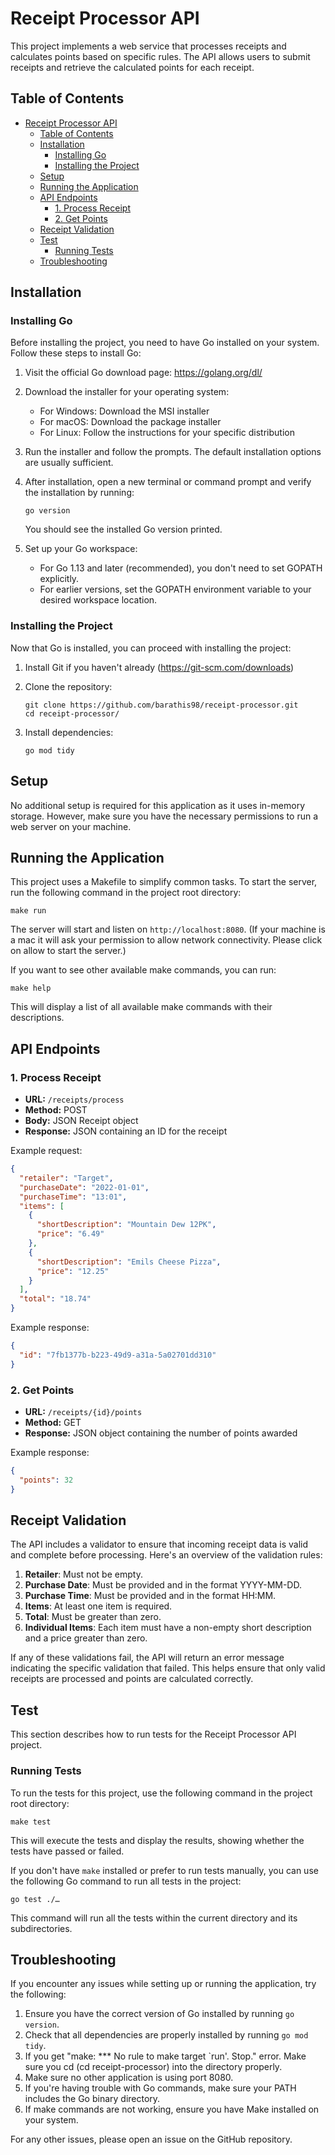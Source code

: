 # Receipt Processor API

This project implements a web service that processes receipts and calculates points based on specific rules. The API allows users to submit receipts and retrieve the calculated points for each receipt.

## Table of Contents

- [Receipt Processor API](#receipt-processor-api)
  - [Table of Contents](#table-of-contents)
  - [Installation](#installation)
    - [Installing Go](#installing-go)
    - [Installing the Project](#installing-the-project)
  - [Setup](#setup)
  - [Running the Application](#running-the-application)
  - [API Endpoints](#api-endpoints)
    - [1. Process Receipt](#1-process-receipt)
    - [2. Get Points](#2-get-points)
  - [Receipt Validation](#receipt-validation)
  - [Test](#test)
    - [Running Tests](#running-tests)
  - [Troubleshooting](#troubleshooting)

## Installation

### Installing Go

Before installing the project, you need to have Go installed on your system. Follow these steps to install Go:

1. Visit the official Go download page: https://golang.org/dl/

2. Download the installer for your operating system:
   - For Windows: Download the MSI installer
   - For macOS: Download the package installer
   - For Linux: Follow the instructions for your specific distribution

3. Run the installer and follow the prompts. The default installation options are usually sufficient.

4. After installation, open a new terminal or command prompt and verify the installation by running:
   ```
   go version
   ```
   You should see the installed Go version printed.

5. Set up your Go workspace:
   - For Go 1.13 and later (recommended), you don't need to set GOPATH explicitly.
   - For earlier versions, set the GOPATH environment variable to your desired workspace location.

### Installing the Project

Now that Go is installed, you can proceed with installing the project:

1. Install Git if you haven't already (https://git-scm.com/downloads)

2. Clone the repository:
   ```
   git clone https://github.com/barathis98/receipt-processor.git
   cd receipt-processor/
   ```

3. Install dependencies:
   ```
   go mod tidy
   ```

## Setup

No additional setup is required for this application as it uses in-memory storage. However, make sure you have the necessary permissions to run a web server on your machine.

## Running the Application

This project uses a Makefile to simplify common tasks. To start the server, run the following command in the project root directory:

```
make run
```

The server will start and listen on `http://localhost:8080`.
(If your machine is a mac it will ask your permission to allow network connectivity. Please click on allow to start the server.)

If you want to see other available make commands, you can run:

```
make help
```

This will display a list of all available make commands with their descriptions.

## API Endpoints

### 1. Process Receipt

- **URL:** `/receipts/process`
- **Method:** POST
- **Body:** JSON Receipt object
- **Response:** JSON containing an ID for the receipt

Example request:
```json
{
  "retailer": "Target",
  "purchaseDate": "2022-01-01",
  "purchaseTime": "13:01",
  "items": [
    {
      "shortDescription": "Mountain Dew 12PK",
      "price": "6.49"
    },
    {
      "shortDescription": "Emils Cheese Pizza",
      "price": "12.25"
    }
  ],
  "total": "18.74"
}
```

Example response:
```json
{
  "id": "7fb1377b-b223-49d9-a31a-5a02701dd310"
}
```

### 2. Get Points

- **URL:** `/receipts/{id}/points`
- **Method:** GET
- **Response:** JSON object containing the number of points awarded

Example response:
```json
{
  "points": 32
}
```

## Receipt Validation

The API includes a validator to ensure that incoming receipt data is valid and complete before processing. Here's an overview of the validation rules:

1. **Retailer**: Must not be empty.
2. **Purchase Date**: Must be provided and in the format YYYY-MM-DD.
3. **Purchase Time**: Must be provided and in the format HH:MM.
4. **Items**: At least one item is required.
5. **Total**: Must be greater than zero.
6. **Individual Items**: Each item must have a non-empty short description and a price greater than zero.

If any of these validations fail, the API will return an error message indicating the specific validation that failed. This helps ensure that only valid receipts are processed and points are calculated correctly.


## Test

This section describes how to run tests for the Receipt Processor API project.

### Running Tests

To run the tests for this project, use the following command in the project root directory:

```
make test
```
This will execute the tests and display the results, showing whether the tests have passed or failed.

If you don't have `make` installed or prefer to run tests manually, you can use the following Go command to run all tests in the project:

```
go test ./…
```

This command will run all the tests within the current directory and its subdirectories.



## Troubleshooting

If you encounter any issues while setting up or running the application, try the following:

1. Ensure you have the correct version of Go installed by running `go version`.
2. Check that all dependencies are properly installed by running `go mod tidy`.
3. If you get "make: *** No rule to make target `run'.  Stop."  error. Make sure you cd (cd receipt-processor) into the directory properly.
4. Make sure no other application is using port 8080.
5. If you're having trouble with Go commands, make sure your PATH includes the Go binary directory.
6. If make commands are not working, ensure you have Make installed on your system.

For any other issues, please open an issue on the GitHub repository.
